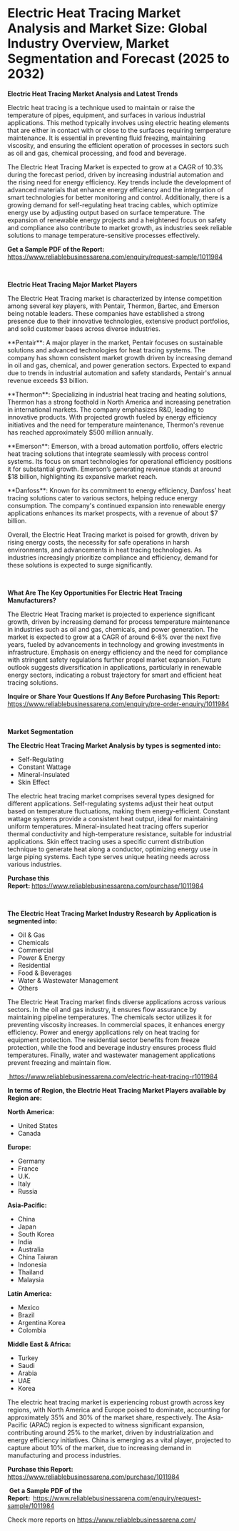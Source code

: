 <p><h1>Electric Heat Tracing Market Analysis and Market Size: Global Industry Overview, Market Segmentation and Forecast (2025 to 2032)</h1></p><p><strong>Electric Heat Tracing Market Analysis and Latest Trends</strong></p>
<p><p>Electric heat tracing is a technique used to maintain or raise the temperature of pipes, equipment, and surfaces in various industrial applications. This method typically involves using electric heating elements that are either in contact with or close to the surfaces requiring temperature maintenance. It is essential in preventing fluid freezing, maintaining viscosity, and ensuring the efficient operation of processes in sectors such as oil and gas, chemical processing, and food and beverage.</p><p>The Electric Heat Tracing Market is expected to grow at a CAGR of 10.3% during the forecast period, driven by increasing industrial automation and the rising need for energy efficiency. Key trends include the development of advanced materials that enhance energy efficiency and the integration of smart technologies for better monitoring and control. Additionally, there is a growing demand for self-regulating heat tracing cables, which optimize energy use by adjusting output based on surface temperature. The expansion of renewable energy projects and a heightened focus on safety and compliance also contribute to market growth, as industries seek reliable solutions to manage temperature-sensitive processes effectively.</p></p>
<p><strong>Get a Sample PDF of the Report:&nbsp;</strong> <a href="https://www.reliablebusinessarena.com/enquiry/request-sample/1011984?utm_campaign=2632&utm_medium=2&utm_source=Github&utm_content=ia&utm_term=06032025&utm_id=electric-heat-tracing">https://www.reliablebusinessarena.com/enquiry/request-sample/1011984</a></p>
<p>&nbsp;</p>
<p><strong>Electric Heat Tracing Major Market Players</strong></p>
<p><p>The Electric Heat Tracing market is characterized by intense competition among several key players, with Pentair, Thermon, Bartec, and Emerson being notable leaders. These companies have established a strong presence due to their innovative technologies, extensive product portfolios, and solid customer bases across diverse industries.</p><p>**Pentair**: A major player in the market, Pentair focuses on sustainable solutions and advanced technologies for heat tracing systems. The company has shown consistent market growth driven by increasing demand in oil and gas, chemical, and power generation sectors. Expected to expand due to trends in industrial automation and safety standards, Pentair's annual revenue exceeds $3 billion.</p><p>**Thermon**: Specializing in industrial heat tracing and heating solutions, Thermon has a strong foothold in North America and increasing penetration in international markets. The company emphasizes R&D, leading to innovative products. With projected growth fueled by energy efficiency initiatives and the need for temperature maintenance, Thermon's revenue has reached approximately $500 million annually.</p><p>**Emerson**: Emerson, with a broad automation portfolio, offers electric heat tracing solutions that integrate seamlessly with process control systems. Its focus on smart technologies for operational efficiency positions it for substantial growth. Emerson’s generating revenue stands at around $18 billion, highlighting its expansive market reach.</p><p>**Danfoss**: Known for its commitment to energy efficiency, Danfoss’ heat tracing solutions cater to various sectors, helping reduce energy consumption. The company's continued expansion into renewable energy applications enhances its market prospects, with a revenue of about $7 billion.</p><p>Overall, the Electric Heat Tracing market is poised for growth, driven by rising energy costs, the necessity for safe operations in harsh environments, and advancements in heat tracing technologies. As industries increasingly prioritize compliance and efficiency, demand for these solutions is expected to surge significantly.</p></p>
<p>&nbsp;</p>
<p><strong>What Are The Key Opportunities For Electric Heat Tracing Manufacturers?</strong></p>
<p><p>The Electric Heat Tracing market is projected to experience significant growth, driven by increasing demand for process temperature maintenance in industries such as oil and gas, chemicals, and power generation. The market is expected to grow at a CAGR of around 6-8% over the next five years, fueled by advancements in technology and growing investments in infrastructure. Emphasis on energy efficiency and the need for compliance with stringent safety regulations further propel market expansion. Future outlook suggests diversification in applications, particularly in renewable energy sectors, indicating a robust trajectory for smart and efficient heat tracing solutions.</p></p>
<p><strong>Inquire or Share Your Questions If Any Before Purchasing This Report:</strong> <a href="https://www.reliablebusinessarena.com/enquiry/pre-order-enquiry/1011984?utm_campaign=2632&utm_medium=2&utm_source=Github&utm_content=ia&utm_term=06032025&utm_id=electric-heat-tracing">https://www.reliablebusinessarena.com/enquiry/pre-order-enquiry/1011984</a></p>
<p>&nbsp;</p>
<p><strong>Market Segmentation</strong></p>
<p><strong>The Electric Heat Tracing Market Analysis by types is segmented into:</strong></p>
<p><ul><li>Self-Regulating</li><li>Constant Wattage</li><li>Mineral-Insulated</li><li>Skin Effect</li></ul></p>
<p><p>The electric heat tracing market comprises several types designed for different applications. Self-regulating systems adjust their heat output based on temperature fluctuations, making them energy-efficient. Constant wattage systems provide a consistent heat output, ideal for maintaining uniform temperatures. Mineral-insulated heat tracing offers superior thermal conductivity and high-temperature resistance, suitable for industrial applications. Skin effect tracing uses a specific current distribution technique to generate heat along a conductor, optimizing energy use in large piping systems. Each type serves unique heating needs across various industries.</p></p>
<p><strong>Purchase this Report:&nbsp;</strong><a href="https://www.reliablebusinessarena.com/purchase/1011984?utm_campaign=2632&utm_medium=2&utm_source=Github&utm_content=ia&utm_term=06032025&utm_id=electric-heat-tracing">https://www.reliablebusinessarena.com/purchase/1011984</a></p>
<p>&nbsp;</p>
<p><strong>The Electric Heat Tracing Market Industry Research by Application is segmented into:</strong></p>
<p><ul><li>Oil & Gas</li><li>Chemicals</li><li>Commercial</li><li>Power & Energy</li><li>Residential</li><li>Food & Beverages</li><li>Water & Wastewater Management</li><li>Others</li></ul></p>
<p><p>The Electric Heat Tracing market finds diverse applications across various sectors. In the oil and gas industry, it ensures flow assurance by maintaining pipeline temperatures. The chemicals sector utilizes it for preventing viscosity increases. In commercial spaces, it enhances energy efficiency. Power and energy applications rely on heat tracing for equipment protection. The residential sector benefits from freeze protection, while the food and beverage industry ensures process fluid temperatures. Finally, water and wastewater management applications prevent freezing and maintain flow.</p></p>
<p><a href="https://www.reliablebusinessarena.com/electric-heat-tracing-r1011984?utm_campaign=2632&utm_medium=2&utm_source=Github&utm_content=ia&utm_term=06032025&utm_id=electric-heat-tracing">&nbsp;https://www.reliablebusinessarena.com/electric-heat-tracing-r1011984</a></p>
<p><strong>In terms of Region, the Electric Heat Tracing Market Players available by Region are:</strong></p>
<p>
    <p> <strong> North America: </strong>
        <ul>
            <li>United States</li>
            <li>Canada</li>
        </ul>
        </p> 
    <p> <strong> Europe: </strong>
        <ul>
            <li>Germany</li>
            <li>France</li>
            <li>U.K.</li>
            <li>Italy</li>
            <li>Russia</li>
        </ul>
        </p> 
    <p> <strong> Asia-Pacific: </strong>
        <ul>
            <li>China</li>
            <li>Japan</li>
            <li>South Korea</li>
            <li>India</li>
            <li>Australia</li>
            <li>China Taiwan</li>
            <li>Indonesia</li>
            <li>Thailand</li>
            <li>Malaysia</li>
        </ul>
        </p> 
    <p> <strong> Latin America: </strong>
        <ul>
            <li>Mexico</li>
            <li>Brazil</li>
            <li>Argentina Korea</li>
            <li>Colombia</li>
        </ul>
        </p> 
    <p> <strong> Middle East & Africa: </strong>
        <ul>
            <li>Turkey</li>
            <li>Saudi</li>
            <li>Arabia</li>
            <li>UAE</li>
            <li>Korea</li>
        </ul>
    </p>
    </p>
<p><p>The electric heat tracing market is experiencing robust growth across key regions, with North America and Europe poised to dominate, accounting for approximately 35% and 30% of the market share, respectively. The Asia-Pacific (APAC) region is expected to witness significant expansion, contributing around 25% to the market, driven by industrialization and energy efficiency initiatives. China is emerging as a vital player, projected to capture about 10% of the market, due to increasing demand in manufacturing and process industries.</p></p>
<p><strong>Purchase this Report: </strong><a href="https://www.reliablebusinessarena.com/purchase/1011984?utm_campaign=2632&utm_medium=2&utm_source=Github&utm_content=ia&utm_term=06032025&utm_id=electric-heat-tracing">https://www.reliablebusinessarena.com/purchase/1011984</a></p>
<p>&nbsp;<strong>Get a Sample PDF of the Report:&nbsp;&nbsp;</strong><a href="https://www.reliablebusinessarena.com/enquiry/request-sample/1011984?utm_campaign=2632&utm_medium=2&utm_source=Github&utm_content=ia&utm_term=06032025&utm_id=electric-heat-tracing">https://www.reliablebusinessarena.com/enquiry/request-sample/1011984</a></p>
<p><strong></strong></p>
<p>Check more reports on <a href="https://www.reliablebusinessarena.com/?utm_campaign=2632&utm_medium=2&utm_source=Github&utm_content=ia&utm_term=06032025&utm_id=electric-heat-tracing">https://www.reliablebusinessarena.com/</a></p>